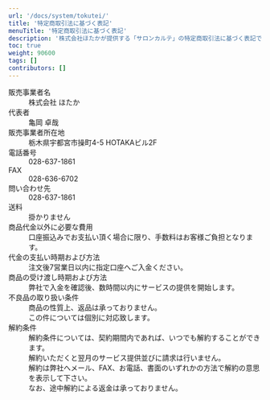 ```yaml
---
url: '/docs/system/tokutei/'
title: '特定商取引法に基づく表記'
menuTitle: '特定商取引法に基づく表記'
description: '株式会社ほたかが提供する「サロンカルテ」の特定商取引法に基づく表記です。販売事業者情報、支払い方法、サービスの提供時期、解約条件など、サービスの取引に関する詳細をご確認いただけます。'
toc: true
weight: 90600
tags: []
contributors: []
---
```


<dl class="basic">
  <dt>販売事業者名</dt>
  <dd>株式会社 ほたか</dd>

  <dt>代表者</dt>
  <dd>亀岡 卓哉</dd>

  <dt>販売事業者所在地</dt>
  <dd>栃木県宇都宮市操町4-5 HOTAKAビル2F</dd>

  <dt>電話番号</dt>
  <dd>028-637-1861</dd>

  <dt>FAX</dt>
  <dd>028-636-6702</dd>

  <dt>問い合わせ先</dt>
  <dd>028-637-1861</dd>

  <dt>送料</dt>
  <dd>掛かりません</dd>

  <dt>商品代金以外に必要な費用</dt>
  <dd>口座振込みでお支払い頂く場合に限り、手数料はお客様ご負担となります。</dd>

  <dt>代金の支払い時期および方法</dt>
  <dd>注文後7営業日以内に指定口座へご入金ください。</dd>

  <dt>商品の受け渡し時期および方法</dt>
  <dd>弊社で入金を確認後、数時間以内にサービスの提供を開始します。</dd>

  <dt>不良品の取り扱い条件</dt>
  <dd>商品の性質上、返品は承っておりません。<br>この件については個別に対応致します。</dd>

  <dt>解約条件</dt>
  <dd>
    解約条件については、契約期間内であれば、いつでも解約することができます。<br>
    解約いただくと翌月のサービス提供並びに請求は行いません。<br>
    解約は弊社へメール、FAX、お電話、書面のいずれかの方法で解約の意思を表示して下さい。<br>
    なお、途中解約による返金は承っておりません。
  </dd>
</dl>
